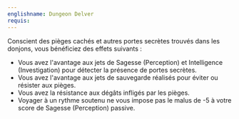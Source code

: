 ```yaml
---
englishname: Dungeon Delver
requis:
---
```

Conscient des pièges cachés et autres portes secrètes trouvés dans les donjons, vous bénéficiez des effets suivants : 

 - Vous avez l'avantage aux jets de Sagesse (Perception) et Intelligence (Investigation) pour détecter la présence de portes secrètes.
 - Vous avez l'avantage aux jets de sauvegarde réalisés pour éviter ou résister aux pièges.
 - Vous avez la résistance aux dégâts infligés par les pièges.
 - Voyager à un rythme soutenu ne vous impose pas le malus de -5 à votre score de Sagesse (Perception) passive.
